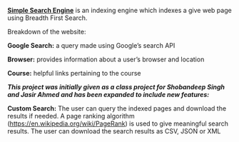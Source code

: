 **[Simple Search Engine](http://34.73.37.169:8080/)** is an indexing engine which indexes a give web page using Breadth First Search. 

Breakdown of the website:

**Google Search:** a query made using Google’s search API

**Browser:** provides information about a user’s browser and location

**Course:** helpful links pertaining to the course 


***This project was initially given as a class project for Shobandeep Singh and Jasir Ahmed and has been expanded to include new features:***

**Custom Search:** The user can query the indexed pages and download the results if needed. A page ranking algorithm (https://en.wikipedia.org/wiki/PageRank) is used to give meaningful search results. The user can download the search results as CSV, JSON or XML
